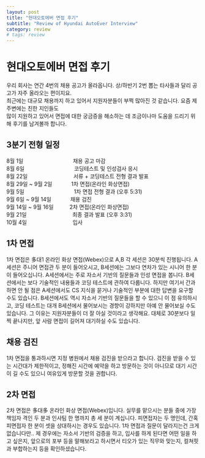 ```yaml
---
layout: post
title: "현대오토에버 면접 후기"
subtitle: "Review of Hyundai AutoEver Interview"
category: review
# tags: review
---
```


# 현대오토에버 면접 후기

우리 회사는 연간 4번의 채용 공고가 올라옵니다. 상/하반기 2번 뽑는 타사들과 달리 공고가 자주 올라오는 편이지요.<br>
최근에는 대규모 채용까지 하고 있어서 지원자분들이 부쩍 많아진 것 같습니다. 요즘 제 주변에는 친한 지인들도<br>
많이 지원하고 있어서 면접에 대한 궁금증을 해소하는 데 조금이나마 도움을 드리기 위해 후기를 남겨볼까 합니다.<br>

## 3분기 전형 일정
8월 1일　　　　　　　　　 채용 공고 마감<br>
8월 6일　　　　　　　　　 코딩테스트 및 인성검사 응시<br>
8월 22일　　　　　　　　&nbsp;&nbsp;서류 + 코딩테스트 전형 결과 발표<br>
8월 29일 ~ 9월 2일　　 　 1차 면접(온라인 화상면접)<br>
9월 5일　　　　　　　　　 1차 면접 전형 결과 (오후 5:31)<br>
9월 6일 ~ 9월 14일　　　&nbsp;&nbsp;채용 검진<br>
9월 14일 ~ 9월 16일　　　2차 면접(온라인 화상면접)<br>
9월 21일　　　　　　　　&nbsp;&nbsp;최종 결과 발표 (오후 3:31)<br>
10월 4일　　　　　　　　&nbsp;&nbsp;입사<br>

<!-- ## 지난 3분기 모집과 달라진 점

3분기에는 1차 면접 합격자에 한하여 채용 검진을 먼저 진행했는데요. 이번 4분기에는 1,2차 전형을 먼저 진행하고,<br>
최종 합격자에 한하여 채용 검진을 진행합니다. 그로 인해 각 전형 사이의 텀이 추세와 달라질 수도 있겠네요.<br> -->

## 1차 면접

1차 면접은 多대1 온라인 화상 면접(Webex)으로 A,B 각 세션은 30분씩 진행됩니다. 
A세션은 주니어 면접관 두 분이 들어오시고, B세션에는 그보다 연차가 있는 시니어 한 분이 들어오십니다. 
A세션에서는 주로 자소서 기반의 질문들과 인성 면접을 봅니다. 
B세션에서는 보다 기술적인 내용들과 코딩 테스트에 관하여 다룹니다. 
하지만 여기서 간과하면 안 될 점은 A세션에서도 CS 지식을 묻거나 기술적인 부분에 대한 답변을 요구할 수도 있습니다. 
B세션에서도 역시 자소서 기반의 질문들을 할 수 있으니 이 점 유의하시고, 코딩 테스트는 대개 B세션에서 물어보시는 경향이 강하지만 아예 안 물어보실 수도 있습니다. 그 이유는 지원자분들이 더 잘 아실 것이라고 생각해요.
대체로 30분보다 일찍 끝나지만, 앞 사람 면접이 길어져 대기하실 수도 있습니다.

## 채용 검진

1차 면접을 통과하시면 지정 병원에서 채용 검진을 받으라고 합니다. 검진을 받을 수 있는 시간대가 제한적이고, 정해진 시간에 예약을 하고 방문하는 것이 아니므로 대기 시간이 길 수도 있으니 여유있게 방문할 것을 권합니다.


## 2차 면접

2차 면접은 多대多 온라인 화상 면접(Webex)입니다. 실무를 맡으시는 분들 중에 가장 책임자 격인 두 분과 인사팀 한 명까지 총 세 분이 계십니다. 피면접자는 두 명인데, 간혹 피면접자 한 분이 셋을 상대하시는 경우도 있습니다.
1차 면접과 질문이 달라지는건 크게 없습니다만.. 제 경우에는 자소서 기반의 검증을 하고, 입사를 하게 된다면 어떤 일을 하고 싶은지, 앞으로의 포부 등을 말해보라고 하시면서 티오가 있는 직무와 맞는지, 컬쳐핏과 부합하는지 등을 확인하셨습니다.